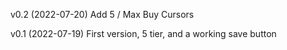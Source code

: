 v0.2 (2022-07-20)
Add 5 / Max Buy Cursors

v0.1 (2022-07-19)
First version, 5 tier, and a working save button
